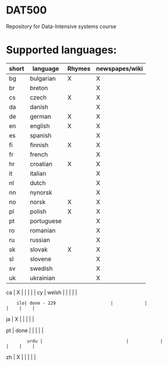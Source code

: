 DAT500
======

Repository for Data-Intensive systems course

Supported languages:
======

   short  |   language                  | Rhymes     | newspapes/wiki
  ---|--------------------------------|------------|---------------
  bg | bulgarian                      | X          |      X        
  br | breton                         |            | X            
  cs | czech                          | X          |   X          
  da | danish                         |            |  X         
  de | german                         |X           | X            
  en | english                        |X           | X             
  es | spanish                        |            |X           
  fi | finnish                        |  X         |  X         
  fr | french                         |            |   X      
  hr | croatian                       |  X         | X    
  it | italian                        |            |  X           
  nl   | dutch                        |            | X            
  nn   | nynorsk                      |            |  X        
  no   |  norsk                       | X          |   X           
  pl   | polish                       | X          |    X
  pt   | portuguese                   |            |    X 
  ro   | romanian                     |            |  X             
  ru   | russian                      |            |    X           
  sk   | slovak                       | X          |      X       
  sl  | slovene                     |            |     X
  sv   | swedish                      |            |      X        
  uk   | ukrainian                    |            |    X        

 

 ca | X                              |            |               |    |    | 
   cy | welsh                          |            |               |    |    | 


        ilo| done - 229                     |            |                |    |    | 
  ja |   X                              |            |                |    |    | 
       
       
  pt   | done                           |            |                |    |    | 
       
            urdu |                                |            |               |    |    | 
  zh   | X                              |            |               |    |    | 
